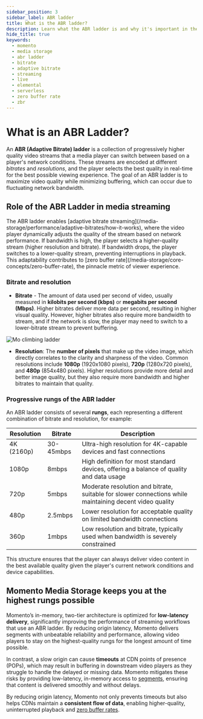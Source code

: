 ```yaml
---
sidebar_position: 3
sidebar_label: ABR ladder
title: What is the ABR ladder?
description: Learn what the ABR ladder is and why it's important in the world of media and entertainment.
hide_title: true
keywords:
  - momento
  - media storage
  - abr ladder
  - bitrate
  - adaptive bitrate
  - streaming
  - live
  - elemental
  - serverless
  - zero buffer rate
  - zbr
---
```


# What is an ABR Ladder?

An **ABR (Adaptive Bitrate) ladder** is a collection of progressively higher quality video streams that a media player can switch between based on a player's network conditions. These streams are encoded at different *bitrates* and *resolutions*, and the player selects the best quality in real-time for the best possible viewing experience. The goal of an ABR ladder is to maximize video quality while minimizing buffering, which can occur due to fluctuating network bandwidth.

## Role of the ABR Ladder in media streaming

<div style={{ display: "flex", alignItems: 'flex-start', flexWrap: 'wrap' }}>
  <div style={{ flex: '2' }}>
The ABR ladder enables [adaptive bitrate streaming](/media-storage/performance/adaptive-bitrates/how-it-works), where the video player dynamically adjusts the quality of the stream based on network performance. If bandwidth is high, the player selects a higher-quality stream (higher resolution and bitrate). If bandwidth drops, the player switches to a lower-quality stream, preventing interruptions in playback. This adaptability contributes to [zero buffer rate](/media-storage/core-concepts/zero-buffer-rate), the pinnacle metric of viewer experience.


### Bitrate and resolution

- **Bitrate** - The amount of data used per second of video, usually measured in **kilobits per second (kbps)** or **megabits per second (Mbps)**. Higher bitrates deliver more data per second, resulting in higher visual quality. However, higher bitrates also require more bandwidth to stream, and if the network is slow, the player may need to switch to a lower-bitrate stream to prevent buffering.


</div>
 <div className="hideOnMobile" style={{ flex: '1', paddingLeft: '20px' }}>
  <img src="/img/media-storage/mo-ladder.png" alt="Mo climbing ladder" style={{ width: '80%' }} />
  </div>
</div>

- **Resolution**: The **number of pixels** that make up the video image, which directly correlates to the clarity and sharpness of the video. Common resolutions include **1080p** (1920x1080 pixels), **720p** (1280x720 pixels), and **480p** (854x480 pixels). Higher resolutions provide more detail and better image quality, but they also require more bandwidth and higher bitrates to maintain that quality.


### Progressive rungs of the ABR ladder

An ABR ladder consists of several **rungs**, each representing a different combination of bitrate and resolution, for example:

<table className="customTable">
  <thead>
    <tr>
      <th>Resolution</th>
      <th>Bitrate</th>
      <th>Description</th>
    </tr>
  </thead>
  <tbody>
    <tr>
      <td>4K (2160p)</td>
      <td>30-45mbps</td>
      <td>Ultra-high resolution for 4K-capable devices and fast connections</td>
    </tr>
    <tr>
      <td>1080p</td>
      <td>8mbps</td>
      <td>High definition for most standard devices, offering a balance of quality and data usage</td>
    </tr>
    <tr>
      <td>720p</td>
      <td>5mbps</td>
      <td>Moderate resolution and bitrate, suitable for slower connections while maintaining decent video quality</td>
    </tr>
    <tr>
      <td>480p</td>
      <td>2.5mbps</td>
      <td>Lower resolution for acceptable quality on limited bandwidth connections</td>
    </tr>
    <tr>
      <td>360p</td>
      <td>1mbps</td>
      <td>Low resolution and bitrate, typically used when bandwidth is severely constrained</td>
    </tr>
  </tbody>
</table>

This structure ensures that the player can always deliver video content in the best available quality given the player's current network conditions and device capabilities.

## Momento Media Storage keeps you at the highest rungs possible

Momento’s in-memory, two-tier architecture is optimized for **low-latency delivery**, significantly improving the performance of streaming workflows that use an ABR ladder. By reducing origin latency, Momento delivers segments with unbeatable reliability and performance, allowing video players to stay on the highest-quality rungs for the longest amount of time possible.

In contrast, a slow origin can cause **timeouts** at CDN points of presence (POPs), which may result in buffering in downstream video players as they struggle to handle the delayed or missing data. Momento mitigates these risks by providing low-latency, in-memory access to [segments](/media-storage/core-concepts/segments), ensuring that content is delivered smoothly and without delays.

By reducing origin latency, Momento not only prevents timeouts but also helps CDNs maintain a **consistent flow of data**, enabling higher-quality, uninterrupted playback and [zero buffer rates](/media-storage/core-concepts/zero-buffer-rate).
